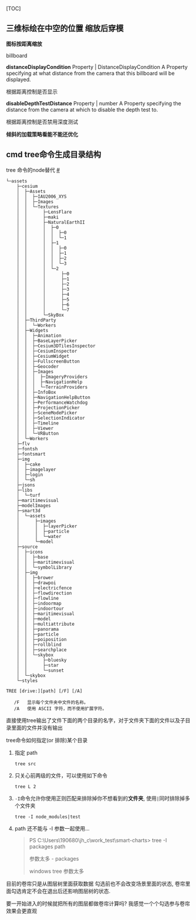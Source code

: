 [TOC]

## 三维标绘在中空的位置 缩放后穿模

**图标按距离缩放**



billboard

**distanceDisplayCondition**	Property | DistanceDisplayCondition
A Property specifying at what distance from the camera that this billboard will be displayed.

根据距离控制是否显示

**disableDepthTestDistance**	Property | number 
A Property specifying the distance from the camera at which to disable the depth test to.

根据距离控制是否禁用深度测试



**倾斜的加载策略看能不能还优化**





## cmd tree命令生成目录结构

tree 命令的node替代 [#](../_202212/~20221213.md)

```
└─assets
    ├─cesium
    │  ├─Assets
    │  │  ├─IAU2006_XYS
    │  │  ├─Images
    │  │  └─Textures
    │  │      ├─LensFlare
    │  │      ├─maki
    │  │      ├─NaturalEarthII
    │  │      │  ├─0
    │  │      │  │  ├─0
    │  │      │  │  └─1
    │  │      │  ├─1
    │  │      │  │  ├─0
    │  │      │  │  ├─1
    │  │      │  │  ├─2
    │  │      │  │  └─3
    │  │      │  └─2
    │  │      │      ├─0
    │  │      │      ├─1
    │  │      │      ├─2
    │  │      │      ├─3
    │  │      │      ├─4
    │  │      │      ├─5
    │  │      │      ├─6
    │  │      │      └─7
    │  │      └─SkyBox
    │  ├─ThirdParty
    │  │  └─Workers
    │  ├─Widgets
    │  │  ├─Animation
    │  │  ├─BaseLayerPicker
    │  │  ├─Cesium3DTilesInspector
    │  │  ├─CesiumInspector
    │  │  ├─CesiumWidget
    │  │  ├─FullscreenButton
    │  │  ├─Geocoder
    │  │  ├─Images
    │  │  │  ├─ImageryProviders
    │  │  │  ├─NavigationHelp
    │  │  │  └─TerrainProviders
    │  │  ├─InfoBox
    │  │  ├─NavigationHelpButton
    │  │  ├─PerformanceWatchdog
    │  │  ├─ProjectionPicker
    │  │  ├─SceneModePicker
    │  │  ├─SelectionIndicator
    │  │  ├─Timeline
    │  │  ├─Viewer
    │  │  └─VRButton
    │  └─Workers
    ├─flv
    ├─fontsh
    ├─fontsmart
    ├─img
    │  ├─cake
    │  ├─imagelayer
    │  ├─login
    │  └─sh
    ├─jsons
    ├─libs
    │  └─turf
    ├─maritimevisual
    ├─modelImages
    ├─smart3d
    │  └─assets
    │      ├─images
    │      │  ├─layerPicker
    │      │  ├─particle
    │      │  └─water
    │      └─model
    ├─source
    │  ├─icons
    │  │  ├─base
    │  │  ├─maritimevisual
    │  │  └─symbolLibrary
    │  ├─img
    │  │  ├─brower
    │  │  ├─drawpoi
    │  │  ├─electricfence
    │  │  ├─flowdirection
    │  │  ├─flowline
    │  │  ├─indoormap
    │  │  ├─indoortour
    │  │  ├─maritimevisual
    │  │  ├─model
    │  │  ├─multiattribute
    │  │  ├─panorama
    │  │  ├─particle
    │  │  ├─poiposition
    │  │  ├─rollblind
    │  │  ├─searchplace
    │  │  └─skybox
    │  │      ├─bluesky
    │  │      ├─star
    │  │      └─sunset
    │  └─skybox
    └─styles
```

```
TREE [drive:][path] [/F] [/A]

   /F   显示每个文件夹中文件的名称。
   /A   使用 ASCII 字符，而不使用扩展字符。
```

直接使用tree输出了文件下面的两个目录的名字，对于文件夹下面的文件以及子目录里面的文件并没有输出

tree命令如何指定(or 排除)某个目录

1. 指定 path

   `tree src`

2. 只关心前两级的文件，可以使用如下命令

   `tree L 2`

3. `-I`命令允许你使用正则匹配来排除掉你不想看到的**文件夹**, 使用`|`同时排除掉多个文件夹

   `tree -I node_modules|test`

4. path 还不能与 -I 参数一起使用...

   > PS C:\Users\190680\jh_c\work\_test\smart-charts> tree -I packages path
   >
   > 参数太多 - packages
   >
   > windows tree 参数太多



目前的卷帘只是从图层树里面获取数据 勾选前也不会改变场景里面的状态, 卷帘里面勾选肯定不会在退出后还影响图层树的状态.



要一开始进入的时候就把所有的图层都做卷帘计算吗? 我感觉一个个勾选参与卷帘效果会更直观
